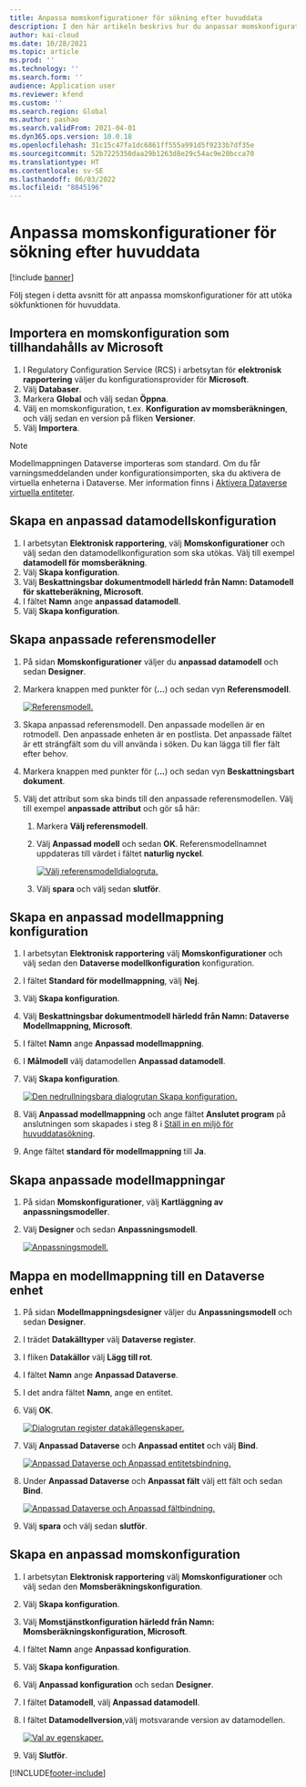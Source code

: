 ```yaml
---
title: Anpassa momskonfigurationer för sökning efter huvuddata
description: I den här artikeln beskrivs hur du anpassar momskonfigurationer för att utöka sökfunktionen för huvuddata.
author: kai-cloud
ms.date: 10/28/2021
ms.topic: article
ms.prod: ''
ms.technology: ''
ms.search.form: ''
audience: Application user
ms.reviewer: kfend
ms.custom: ''
ms.search.region: Global
ms.author: pashao
ms.search.validFrom: 2021-04-01
ms.dyn365.ops.version: 10.0.18
ms.openlocfilehash: 31c15c47fa1dc6861ff555a991d5f9233b7df35e
ms.sourcegitcommit: 52b7225350daa29b1263d8e29c54ac9e20bcca70
ms.translationtype: HT
ms.contentlocale: sv-SE
ms.lasthandoff: 06/03/2022
ms.locfileid: "8845196"
---
```

# <a name="customize-tax-configurations-for-master-data-lookup"></a>Anpassa momskonfigurationer för sökning efter huvuddata

[!include [banner](../includes/banner.md)]

Följ stegen i detta avsnitt för att anpassa momskonfigurationer för att utöka sökfunktionen för huvuddata.

## <a name="import-a-tax-configuration-provided-by-microsoft"></a>Importera en momskonfiguration som tillhandahålls av Microsoft

1. I Regulatory Configuration Service (RCS) i arbetsytan för **elektronisk rapportering** väljer du konfigurationsprovider för **Microsoft**.
2. Välj **Databaser**.
3. Markera **Global** och välj sedan **Öppna**.
4. Välj en momskonfiguration, t.ex. **Konfiguration av momsberäkningen**, och välj sedan en version på fliken **Versioner**.
5. Välj **Importera**.

> [!NOTE]
> Modellmappningen Dataverse importeras som standard. Om du får varningsmeddelanden under konfigurationsimporten, ska du aktivera de virtuella enheterna i Dataverse. Mer information finns i [Aktivera Dataverse virtuella entiteter](../../fin-ops-core/dev-itpro/power-platform/enable-virtual-entities.md).

## <a name="create-a-customized-data-model-configuration"></a>Skapa en anpassad datamodellskonfiguration

1. I arbetsytan **Elektronisk rapportering**, välj **Momskonfigurationer** och välj sedan den datamodellkonfiguration som ska utökas. Välj till exempel **datamodell för momsberäkning**.
2. Välj **Skapa konfiguration**.
3. Välj **Beskattningsbar dokumentmodell härledd från Namn: Datamodell för skatteberäkning, Microsoft**.
4. I fältet **Namn** ange **anpassad datamodell**.
5. Välj **Skapa konfiguration**.

## <a name="create-customized-reference-models"></a>Skapa anpassade referensmodeller

1. På sidan **Momskonfigurationer** väljer du **anpassad datamodell** och sedan **Designer**.
2. Markera knappen med punkter för (**...**) och sedan vyn **Referensmodell**.

    [![Referensmodell.](./media/pic2.png)](./media/pic2.png)

3. Skapa anpassad referensmodell. Den anpassade modellen är en rotmodell. Den anpassade enheten är en postlista. Det anpassade fältet är ett strängfält som du vill använda i söken. Du kan lägga till fler fält efter behov.
4. Markera knappen med punkter för (**...**) och sedan vyn **Beskattningsbart dokument**.
5. Välj det attribut som ska binds till den anpassade referensmodellen. Välj till exempel **anpassade attribut** och gör så här:

    1. Markera **Välj referensmodell**.
    2. Välj **Anpassad modell** och sedan **OK**. Referensmodellnamnet uppdateras till värdet i fältet **naturlig nyckel**.

        [![Välj referensmodelldialogruta.](./media/pic5.png)](./media/pic5.png)

    3. Välj **spara** och välj sedan **slutför**.

## <a name="create-a-customized-model-mapping-configuration"></a>Skapa en anpassad modellmappning konfiguration

1. I arbetsytan **Elektronisk rapportering** välj **Momskonfigurationer** och välj sedan den **Dataverse modellkonfiguration** konfiguration.
2. I fältet **Standard för modellmappning**, välj **Nej**.
3. Välj **Skapa konfiguration**.
4. Välj **Beskattningsbar dokumentmodell härledd från Namn: Dataverse Modellmappning, Microsoft**.
5. I fältet **Namn** ange **Anpassad modellmappning**.
6. I **Målmodell** välj datamodellen **Anpassad datamodell**.
7. Välj **Skapa konfiguration**.

    [![Den nedrullningsbara dialogrutan Skapa konfiguration.](./media/pic6.png)](./media/pic6.png)

8. Välj **Anpassad modellmappning** och ange fältet **Anslutet program** på anslutningen som skapades i steg 8 i [Ställ in en miljö för huvuddatasökning](tax-service-set-up-environment-master-data-lookup.md).
9. Ange fältet **standard för modellmappning** till **Ja**.

## <a name="create-customized-model-mappings"></a>Skapa anpassade modellmappningar

1. På sidan **Momskonfigurationer**, välj **Kartläggning av anpassningsmodeller**.
2. Välj **Designer** och sedan **Anpassningsmodell**.

    [![Anpassningsmodell.](./media/pic8.png)](./media/pic8.png)

## <a name="map-a-model-mapping-to-a-dataverse-entity"></a>Mappa en modellmappning till en Dataverse enhet

1. På sidan **Modellmappningsdesigner** väljer du **Anpassningsmodell** och sedan **Designer**.
2. I trädet **Datakälltyper** välj **Dataverse register**.
3. I fliken **Datakällor** välj **Lägg till rot**.
4. I fältet **Namn** ange **Anpassad Dataverse**.
5. I det andra fältet **Namn**, ange en entitet.
6. Välj **OK**.

    [![Dialogrutan register datakällegenskaper.](./media/pic9.png)](./media/pic9.png)

7. Välj **Anpassad Dataverse** och **Anpassad entitet** och välj **Bind**.

    [![Anpassad Dataverse och Anpassad entitetsbindning.](./media/pic10.png)](./media/pic10.png)

8. Under **Anpassad Dataverse** och **Anpassat fält** välj ett fält och sedan **Bind**.

    [![Anpassad Dataverse och Anpassad fältbindning.](./media/pic11.png)](./media/pic11.png)

9. Välj **spara** och välj sedan **slutför**.

## <a name="create-a-customized-tax-configuration"></a>Skapa en anpassad momskonfiguration

1. I arbetsytan **Elektronisk rapportering** välj **Momskonfigurationer** och välj sedan den **Momsberäkningskonfiguration**.
2. Välj **Skapa konfiguration**.
3. Välj **Momstjänstkonfiguration härledd från Namn: Momsberäkningskonfiguration, Microsoft**.
4. I fältet **Namn** ange **Anpassad konfiguration**.
5. Välj **Skapa konfiguration**.
6. Välj **Anpassad konfiguration** och sedan **Designer**.
7. I fältet **Datamodell**, välj **Anpassad datamodell**.
8. I fältet **Datamodellversion**,välj motsvarande version av datamodellen.

    [![Val av egenskaper.](./media/pic13.png)](./media/pic13.png)

9. Välj **Slutför**.

[!INCLUDE[footer-include](../../includes/footer-banner.md)]
